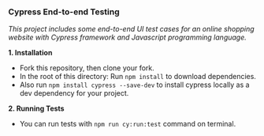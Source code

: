 ### ****Cypress End-to-end Testing****

_This project includes some end-to-end UI test cases for an online shopping website with Cypress framework and Javascript programming language._

**1. Installation**
* Fork this repository, then clone your fork.
* In the root of this directory: Run `npm install` to download dependencies.
* Also run `npm install cypress --save-dev` to install cypress locally as a dev dependency for your project.

**2. Running Tests**
* You can run tests with `npm run cy:run:test` command on terminal.
